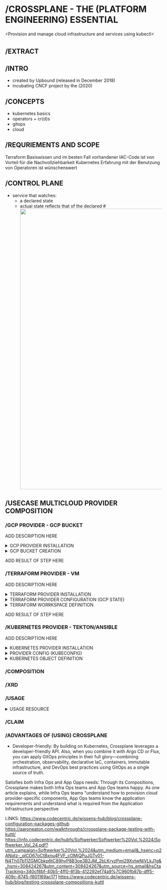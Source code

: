 # /CROSSPLANE - THE (PLATFORM ENGINEERING) ESSENTIAL
⚡️Provision and manage cloud infrastructure and services using kubectl⚡️

## /EXTRACT



## /INTRO
- created by Upbound (released in December 2018)
- incubating CNCF project by the (2020)

## /CONCEPTS
* kubernetes basics
* operators + cr(d)s
* gitops
* cloud

## /REQURIEMENTS AND SCOPE
Terraform	Basiswissen und im besten Fall vorhandener IAC-Code ist von Vorteil für die Nachvollziehbarkeit
Kubernetes	Erfahrung mit der Benutzung von Operatoren ist wünschenswert


## /CONTROL PLANE

- service that watches:
  - a declared state
  - actual state reflects that of the declared
#<img src="https://www.padok.fr/hubfs/reconciliation_loop_crossplane.webp" width="900"/>


## /USECASE MULTICLOUD PROVIDER COMPOSITION

### /GCP PROVIDER - GCP BUCKET

ADD DESCRIPTION HERE

<details><summary>GCP PROVIDER INSTALLATION</summary>

```bash
kubectl apply -f - <<EOF
apiVersion: pkg.crossplane.io/v1
kind: Provider
metadata:
  name: provider-gcp-storage
spec:
  package: xpkg.upbound.io/upbound/provider-gcp-storage:v1.2.0
EOF
```

```bash
# GET GCP CREDENTIALS
# https://cloud.google.com/iam/docs/keys-create-delete?hl=de#creating
kubectl create secret generic gcp-secret -n crossplane-system --from-file=creds=../gcp-credentials.json
EOF
```

```bash
cat ../gcp-credentials.json | grep project_id # USE THIS AS PROJECT ID

kubectl apply -f - <<EOF
apiVersion: gcp.upbound.io/v1beta1
kind: ProviderConfig
metadata:
  name: default
spec:
  projectID: stuttgart-things
  credentials:
    source: Secret
    secretRef:
      namespace: crossplane-system
      name: gcp-secret
      key: creds
EOF
```

</details>

<details><summary>GCP BUCKET CREATION</summary>

```bash
RANDOM_NAME=$(echo "sthings-bucket-"$(head -n 4096 /dev/urandom | openssl sha1 | tail -c 10))

kubectl apply -f - <<EOF
apiVersion: storage.gcp.upbound.io/v1beta1
kind: Bucket
metadata:
  name: example
  labels:
  annotations:
    crossplane.io/external-name: ${RANDOM_NAME}
spec:
  forProvider:
    location: US
    storageClass: MULTI_REGIONAL
  providerConfigRef:
    name: default
  deletionPolicy: Delete
EOF

kubectl get managed
```

</details>

ADD RESULT OF STEP HERE

### /TERRAFORM PROVIDER - VM

ADD DESCRIPTION HERE

<details><summary>TERRAFORM PROVIDER INSTALLATION</summary>

```bash
kubectl apply -f - <<EOF
apiVersion: pkg.crossplane.io/v1
kind: Provider
metadata:
  name: provider-gcp-storage
spec:
  package: xpkg.upbound.io/upbound/provider-gcp-storage:v1.2.0
EOF
```

</details>

<details><summary>TERRAFORM PROVIDER CONFIGURATION (GCP STATE)</summary>

```bash
kubectl apply -f - <<EOF
apiVersion: tf.upbound.io/v1beta1
kind: ProviderConfig
metadata:
  name: gcp-tuesday-test1
  namespace: crossplane-system
spec:
  credentials:
    - filename: gcp-credentials.json
      source: Secret
      secretRef:
        namespace: crossplane-system
        name: gcp-secret
        key: creds
  configuration: |
    terraform {
      backend "gcs" {
        bucket  = "sthings-bucket-f0b3f1ee7"
        prefix  = "terraform/state"
        credentials = "gcp-credentials.json"
      }
    }
```

</details>

<details><summary>TERRAFORM WORRKSPACE DEFINITION</summary>

```bash
apiVersion: tf.upbound.io/v1beta1
kind: Workspace
metadata:
  annotations:
    crossplane.io/composition-resource-name: vsphere-vm
    crossplane.io/external-name: vsphere-vm
  labels:
    crossplane.io/claim-name: tuesday-test1
    crossplane.io/claim-namespace: crossplane-system
    crossplane.io/composite: tuesday-test1-knqpq
  name: tuesday-test1-knqpq-s92xd
spec:
  deletionPolicy: Delete
  forProvider:
    entrypoint: ""
    module: git::https://github.com/stuttgart-things/vsphere-vm.git?ref=v1.7.5-2.7.0
    source: Remote
    varFiles:
    - format: HCL
      secretKeyRef:
        key: terraform.tfvars
        name: vsphere-tfvars
        namespace: crossplane-system
      source: SecretKey
    vars:
    - key: vm_count
      value: "1"
    - key: vsphere_vm_name
      value: tuesday-test1
    - key: vm_memory
      value: "4096"
    - key: vm_disk_size
      value: "64"
    - key: vm_num_cpus
      value: "8"
    - key: firmware
      value: bios
    - key: vsphere_vm_folder_path
      value: stuttgart-things/testing
    - key: vsphere_datacenter
      value: /LabUL
    - key: vsphere_datastore
      value: /LabUL/datastore/UL-ESX-SAS-01
    - key: vsphere_resource_pool
      value: /LabUL/host/Cluster-V6.5/Resources
    - key: vsphere_network
      value: /LabUL/network/LAB-10.31.103
    - key: vsphere_vm_template
      value: /LabUL/vm/stuttgart-things/vm-templates/sthings-u23
    - key: bootstrap
      value: '["echo STUTTGART-THINGS"]'
    - key: annotation
      value: VSPHERE-VM BUILD w/ CROSSPLANE FOR STUTTGART-THINGS
    - key: unverified_ssl
      value: "true"
  managementPolicies:
  - '*'
  providerConfigRef:
    name: gcp-tuesday-test1
  writeConnectionSecretToRef:
    name: tuesday-test1
    namespace: crossplane-system
```

</details>

ADD RESULT OF STEP HERE

### /KUBERNETES PROVIDER - TEKTON/ANSIBLE

ADD DESCRIPTION HERE

<details><summary>KUBERNETES PROVIDER INSTALLATION</summary>

```bash
kubectl apply -f - <<EOF
apiVersion: pkg.crossplane.io/v1
kind: Provider
metadata:
  name: provider-kubernetes
spec:
  package: xpkg.upbound.io/crossplane-contrib/provider-kubernetes:v0.14.0
EOF
```

</details>

<details><summary>PROVIDER CONFIG (KUBECONFIG)</summary>

```bash
# CREATE KUBECONFIG SECRET FROM LOCAL FILE
kubectl -n crossplane-system create secret generic kubeconfig-dev43 --from-file=/home/sthings/.kube/dev-cicd
```

```bash
kubectl apply -f - <<EOF
apiVersion: kubernetes.crossplane.io/v1alpha1
kind: ProviderConfig
metadata:
  name: dev-cicd
spec:
  credentials:
    source: Secret
    secretRef:
      namespace: crossplane-system
      name: kubeconfig-dev-cicd
      key: dev-cicd
EOF
```

</details>

<details><summary>KUBERNETES OBJECT DEFINITION</summary>

```bash
kubectl apply -f - <<EOF
apiVersion: kubernetes.crossplane.io/v1alpha2
kind: Object
metadata:
  name: tekton-baseos
spec:
  deletionPolicy: Delete
  forProvider:
    manifest:
      apiVersion: tekton.dev/v1
      kind: PipelineRun
      metadata:
        name: baseos-dev17-9
        namespace: tektoncd
      spec:
        params:
        - name: ansibleWorkingImage
          value: eu.gcr.io/stuttgart-things/sthings-ansible:10.0.1
        - name: createInventory
          value: "true"
        - name: gitRepoUrl
          value: https://github.com/stuttgart-things/stuttgart-things.git
        - name: gitRevision
          value: main
        - name: gitWorkspaceSubdirectory
          value: /ansible/workdir/
        - name: vaultSecretName
          value: vault
        - name: installExtraRoles
          value: "true"
        - name: ansibleExtraRoles
          value:
          - https://github.com/stuttgart-things/install-requirements.git,2024.05.11
          - https://github.com/stuttgart-things/manage-filesystem.git,2024.05.15
          - https://github.com/stuttgart-things/install-configure-vault.git
          - https://github.com/stuttgart-things/create-send-webhook.git,2024-06-06
        - name: ansiblePlaybooks
          value:
          - ansible/playbooks/prepare-env.yaml
          - ansible/playbooks/base-os.yaml
        - name: ansibleVarsFile
          value:
          - manage_filesystem+-true
          - update_packages+-true
          - install_requirements+-true
          - install_motd+-true
          - username+-sthings
          - lvm_home_sizing+-'15%'
          - lvm_root_sizing+-'35%'
          - lvm_var_sizing+-'50%'
          - send_to_msteams+-true
          - reboot_all+-false
        - name: ansibleVarsInventory
          value:
          - all+["dev17.labul.sva.de"]
        - name: ansibleExtraCollections
          value:
          - https://github.com/stuttgart-things/stuttgart-things/releases/download/0.5.0/sthings-base_os-0.5.0.tar.gz
          - community.crypto:2.10.0
        - name: installExtraCollections
          value: "true"
        pipelineRef:
          params:
          - name: url
            value: https://github.com/stuttgart-things/stuttgart-things.git
          - name: revision
            value: main
          - name: pathInRepo
            value: stageTime/pipelines/execute-ansible-playbooks.yaml
          resolver: git
        workspaces:
        - name: shared-workspace
          volumeClaimTemplate:
            spec:
              accessModes:
              - ReadWriteOnce
              resources:
                requests:
                  storage: 20Mi
              storageClassName: openebs-hostpath
  providerConfigRef:
    name: kubernetes-incluster
EOF
```

</details>


### /COMPOSITION

### /XRD

### /USAGE

<details><summary>USAGE RESOURCE</summary>

```bash
kubectl apply -f - <<EOF
apiVersion: apiextensions.crossplane.io/v1alpha1
kind: Usage
metadata:
  name: vspherevm-uses-bucket
spec:
  of:
    apiVersion: storage.gcp.upbound.io/v1beta1
    kind: Bucket
    resourceSelector:
      matchLabels:
        crossplane.io/claim-namespace: crossplane-system
  by:
    apiVersion: tf.upbound.io/v1beta1
    kind: Workspace
    resourceSelector:
       matchLabels:
        crossplane.io/claim-namespace: crossplane-system

EOF
```

</details>


### /CLAIM


### /ADVANTAGES OF (USING) CROSSPLANE

* Developer-friendly: By building on Kubernetes, Crossplane leverages a developer-friendly API. Also, when you combine it with Argo CD or Flux, you can apply GitOps principles in their full glory—combining orchestration, observability, declarative IaC, containers, immutable infrastructure, and DevOps best practices using GitOps as a single source of truth.

Satisfies both Infra Ops and App Opps needs: Through its Compositions, Crossplane makes both Infra Ops teams and App Ops teams happy. As one article explains, while Infra Ops teams “understand how to provision cloud provider-specific components, App Ops teams know the application requirements and understand what is required from the Application Infrastructure perspective


LINKS:
https://www.codecentric.de/wissens-hub/blog/crossplane-configuration-packages-github
https://aaroneaton.com/walkthroughs/crossplane-package-testing-with-kuttl/
https://info.codecentric.de/hubfs/Softwerker/Softwerker%20Vol.%2024/Softwerker_Vol_24.pdf?utm_campaign=Softwerker%20Vol.%2024&utm_medium=email&_hsenc=p2ANqtz-_qlCO67oCtBxnu4FVF_cOMjQPuJGTy01-N4Th07b11ZGMCbkp6tC89hyP8B3oe3B2JM_2bLKryzPmi29XvtwNiVLkJ1g&_hsmi=308424267&utm_content=308424267&utm_source=hs_email&hsCtaTracking=340cf8bf-40b5-4ff0-8f3b-412292ef74a9%7C960fb87b-dff5-409c-8745-f801169ac171
https://www.codecentric.de/wissens-hub/blog/testing-crossplane-compositions-kuttl
